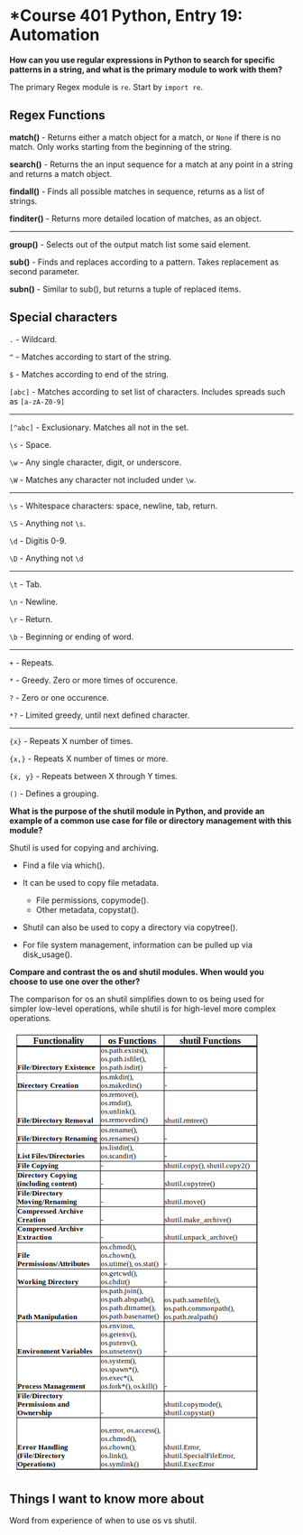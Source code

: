 # *Course 401 Python, Entry 19: Automation

**How can you use regular expressions in Python to search for specific patterns in a string, and what is the primary module to work with them?**

The primary Regex module is `re`. Start by `import re`.

## Regex Functions

**match()** - Returns either a match object for a match, or `None` if there is no match. Only works starting from the beginning of the string.

**search()** - Returns the an input sequence for a match at any point in a string and returns a match object.

**findall()** - Finds all possible matches in sequence, returns as a list of strings.

**finditer()** - Returns more detailed location of matches, as an object.

---

**group()** - Selects out of the output match list some said element.

**sub()** - Finds and replaces according to a pattern. Takes replacement as second parameter.

**subn()** - Similar to sub(), but returns a tuple of replaced items.

## Special characters

`.` - Wildcard.

`^` - Matches according to start of the string.

`$` - Matches according to end of the string.

`[abc]` - Matches according to set list of characters. Includes spreads such as `[a-zA-Z0-9]`

---

`[^abc]` - Exclusionary. Matches all not in the set.

`\s` - Space.

`\w` - Any single character, digit, or underscore.

`\W` - Matches any character not included under `\w`.

---

`\s` - Whitespace characters: space, newline, tab, return.

`\S` - Anything not `\s`.

`\d` - Digitis 0-9.

`\D` - Anything not `\d`

---

`\t` - Tab.

`\n` - Newline.

`\r` - Return.

`\b` - Beginning or ending of word.

---

`+` - Repeats.

`*` - Greedy. Zero or more times of occurence.

`?`  - Zero or one occurence.

`*?` - Limited greedy, until next defined character.

---

`{x}` - Repeats X number of times.

`{x,}` - Repeats X number of times or more.

`{x, y}` - Repeats between X through Y times.

`()` - Defines a grouping.

**What is the purpose of the shutil module in Python, and provide an example of a common use case for file or directory management with this module?**

Shutil is used for copying and archiving.

- Find a file via which().
- It can be used to copy file metadata.
  - File permissions, copymode().
  - Other metadata, copystat().
- Shutil can also be used to copy a directory via copytree().

- For file system management, information can be pulled up via disk_usage().

**Compare and contrast the os and shutil modules. When would you choose to use one over the other?**

The comparison for os an shutil simplifies down to os being used for simpler low-level operations, while shutil is for high-level more complex operations.

![OS vs Shutil](assets/os_shutil.png)

## Things I want to know more about

Word from experience of when to use os vs shutil.
